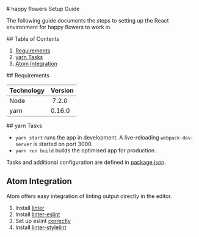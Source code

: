 # happy flowers Setup Guide

The following guide documents the steps to setting up the React environment for happy flowers to work in.

## Table of Contents

1. [Requirements](#requirements)
2. [yarn Tasks](#yarn-tasks)
3. [Atom Integration](#atom-integration)

## Requirements

| Technology | Version |
| ---------- | ------- |
| Node       | 7.2.0   |
| yarn       | 0.16.0  |

## yarn Tasks

- `yarn start` runs the app in development. A live-reloading `webpack-dev-server` is started on port 3000.
- `yarn run build` builds the optimised app for production.

Tasks and additional configuration are defined in [package.json](./src/package.json).

## Atom Integration

Atom offers easy integration of linting output directly in the editor.

1. Install [linter](https://atom.io/packages/linter)
2. Install [linter-eslint](https://atom.io/packages/linter-eslint)
3. Set up eslint [correctly](https://github.com/facebookincubator/create-react-app/blob/master/packages/react-scripts/template/README.md#displaying-lint-output-in-the-editor)
4. Install [linter-stylelint](https://atom.io/packages/linter-stylelint)
